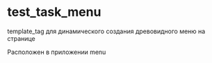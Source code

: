 # test_task_menu

template_tag для динамического создания древовидного меню на странице

Расположен в приложении menu

